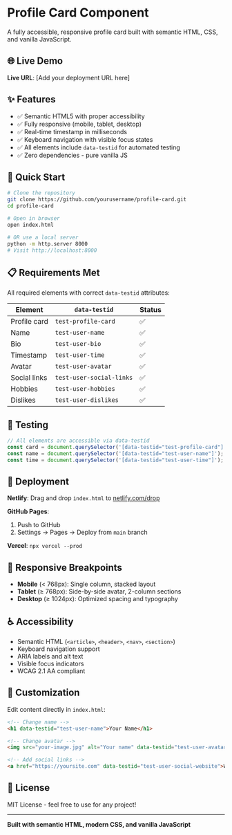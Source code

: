 # Profile Card Component

A fully accessible, responsive profile card built with semantic HTML, CSS, and vanilla JavaScript.

## 🌐 Live Demo

**Live URL**: [Add your deployment URL here]

## ✨ Features

- ✅ Semantic HTML5 with proper accessibility
- ✅ Fully responsive (mobile, tablet, desktop)
- ✅ Real-time timestamp in milliseconds
- ✅ Keyboard navigation with visible focus states
- ✅ All elements include `data-testid` for automated testing
- ✅ Zero dependencies - pure vanilla JS

## 🚀 Quick Start

```bash
# Clone the repository
git clone https://github.com/yourusername/profile-card.git
cd profile-card

# Open in browser
open index.html

# OR use a local server
python -m http.server 8000
# Visit http://localhost:8000
```

## 📋 Requirements Met

All required elements with correct `data-testid` attributes:

| Element | `data-testid` | Status |
|---------|---------------|--------|
| Profile card | `test-profile-card` | ✅ |
| Name | `test-user-name` | ✅ |
| Bio | `test-user-bio` | ✅ |
| Timestamp | `test-user-time` | ✅ |
| Avatar | `test-user-avatar` | ✅ |
| Social links | `test-user-social-links` | ✅ |
| Hobbies | `test-user-hobbies` | ✅ |
| Dislikes | `test-user-dislikes` | ✅ |

## 🧪 Testing

```javascript
// All elements are accessible via data-testid
const card = document.querySelector('[data-testid="test-profile-card"]');
const name = document.querySelector('[data-testid="test-user-name"]');
const time = document.querySelector('[data-testid="test-user-time"]');
```

## 🚀 Deployment

**Netlify**: Drag and drop `index.html` to [netlify.com/drop](https://app.netlify.com/drop)

**GitHub Pages**: 
1. Push to GitHub
2. Settings → Pages → Deploy from `main` branch

**Vercel**: `npx vercel --prod`

## 📱 Responsive Breakpoints

- **Mobile** (< 768px): Single column, stacked layout
- **Tablet** (≥ 768px): Side-by-side avatar, 2-column sections
- **Desktop** (≥ 1024px): Optimized spacing and typography

## ♿ Accessibility

- Semantic HTML (`<article>`, `<header>`, `<nav>`, `<section>`)
- Keyboard navigation support
- ARIA labels and alt text
- Visible focus indicators
- WCAG 2.1 AA compliant

## 🎨 Customization

Edit content directly in `index.html`:

```html
<!-- Change name -->
<h1 data-testid="test-user-name">Your Name</h1>

<!-- Change avatar -->
<img src="your-image.jpg" alt="Your name" data-testid="test-user-avatar">

<!-- Add social links -->
<a href="https://yoursite.com" data-testid="test-user-social-website">Website</a>
```

## 📄 License

MIT License - feel free to use for any project!

---

**Built with semantic HTML, modern CSS, and vanilla JavaScript**
